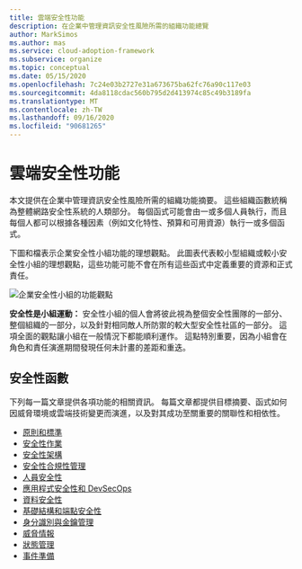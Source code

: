 ```yaml
---
title: 雲端安全性功能
description: 在企業中管理資訊安全性風險所需的組織功能總覽
author: MarkSimos
ms.author: mas
ms.service: cloud-adoption-framework
ms.subservice: organize
ms.topic: conceptual
ms.date: 05/15/2020
ms.openlocfilehash: 7c24e03b2727e31a673675ba62fc76a90c117e03
ms.sourcegitcommit: 4da8118cdac560b795d2d413974c85c49b3189fa
ms.translationtype: MT
ms.contentlocale: zh-TW
ms.lasthandoff: 09/16/2020
ms.locfileid: "90681265"
---
```

# <a name="cloud-security-functions"></a>雲端安全性功能

本文提供在企業中管理資訊安全性風險所需的組織功能摘要。 這些組織函數統稱為整體網路安全性系統的人類部分。 每個函式可能會由一或多個人員執行，而且每個人都可以根據各種因素（例如文化特性、預算和可用資源）執行一或多個函式。

下圖和檔表示企業安全性小組功能的理想觀點。 此圖表代表較小型組織或較小安全性小組的理想觀點，這些功能可能不會在所有這些函式中定義重要的資源和正式責任。

![企業安全性小組的功能觀點](../_images/security/enterprise-security-team.png)

**安全性是小組運動：** 安全性小組的個人會將彼此視為整個安全性團隊的一部分、整個組織的一部分，以及針對相同敵人所防禦的較大型安全性社區的一部分。 這項全面的觀點讓小組在一般情況下都能順利運作。 這點特別重要，因為小組會在角色和責任演進期間發現任何未計畫的差距和重迭。

## <a name="security-functions"></a>安全性函數

下列每一篇文章提供各項功能的相關資訊。 每篇文章都提供目標摘要、函式如何因威脅環境或雲端技術變更而演進，以及對其成功至關重要的關聯性和相依性。

- [原則和標準](./cloud-security-policy-standards.md)
- [安全性作業](./cloud-security-operations-center.md)
- [安全性架構](./cloud-security-architecture.md)
- [安全性合規性管理](./cloud-security-compliance-management.md)
- [人員安全性](./cloud-security-people.md)
- [應用程式安全性和 DevSecOps](./cloud-security-application-security-devsecops.md)
- [資料安全性](./cloud-security-data-security.md)
- [基礎結構和端點安全性](./cloud-security-infrastructure-endpoint.md)
- [身分識別與金鑰管理](./cloud-security-identity-keys.md)
- [威脅情報](./cloud-security-threat-intelligence.md)
- [狀態管理](./cloud-security-posture-management.md)
- [事件準備](./cloud-security-incident-preparation.md)
